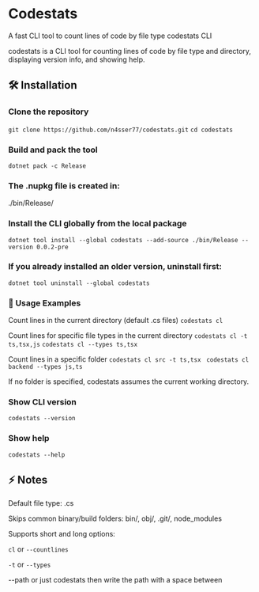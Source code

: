 # Codestats
A fast CLI tool to count lines of code by file type
codestats CLI

codestats is a CLI tool for counting lines of code by file type and directory, displaying version info, and showing help.

## 🛠 Installation

### Clone the repository
`git clone https://github.com/n4sser77/codestats.git`
`cd codestats`


### Build and pack the tool

`dotnet pack -c Release`


### The .nupkg file is created in:

./bin/Release/


### Install the CLI globally from the local package

`dotnet tool install --global codestats --add-source ./bin/Release --version 0.0.2-pre`


### If you already installed an older version, uninstall first:

`dotnet tool uninstall --global codestats`

### 📖 Usage Examples
Count lines in the current directory (default .cs files)
`codestats cl`

Count lines for specific file types in the current directory
`codestats cl -t ts,tsx,js`
`codestats cl --types ts,tsx`

Count lines in a specific folder
`codestats cl src -t ts,tsx `
`codestats cl backend --types js,ts`


If no folder is specified, codestats assumes the current working directory.

### Show CLI version
`codestats --version`

### Show help
`codestats --help`

## ⚡ Notes

Default file type: .cs

Skips common binary/build folders: bin/, obj/, .git/, node_modules

Supports short and long options:

`cl` or `--countlines`

`-t` or `--types`

--path or just
codestats then write the path with a space between
